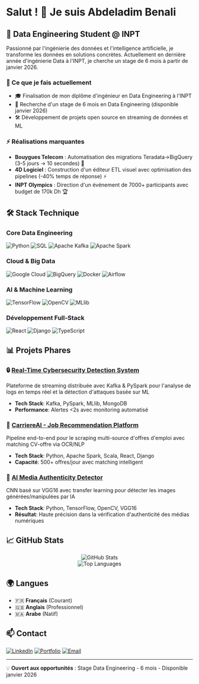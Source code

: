 # Salut ! 👋 Je suis Abdeladim Benali

## 🚀 Data Engineering Student @ INPT

Passionné par l'ingénierie des données et l'intelligence artificielle, je transforme les données en solutions concrètes. Actuellement en dernière année d'ingénierie Data à l'INPT, je cherche un stage de 6 mois à partir de janvier 2026.

### 🔭 Ce que je fais actuellement
- 🎓 Finalisation de mon diplôme d'ingénieur en Data Engineering à l'INPT
- 💼 Recherche d'un stage de 6 mois en Data Engineering (disponible janvier 2026)
- 🛠️ Développement de projets open source en streaming de données et ML

### ⚡ Réalisations marquantes
- **Bouygues Telecom** : Automatisation des migrations Teradata→BigQuery (3-5 jours → 10 secondes) 🚀
- **4D Logiciel** : Construction d'un éditeur ETL visuel avec optimisation des pipelines (-40% temps de réponse) ⚡
- **INPT Olympics** : Direction d'un événement de 7000+ participants avec budget de 170k Dh 🏆

## 🛠️ Stack Technique

### Core Data Engineering
![Python](https://img.shields.io/badge/-Python-3776AB?style=flat&logo=python&logoColor=white)
![SQL](https://img.shields.io/badge/-SQL-4479A1?style=flat&logo=mysql&logoColor=white)
![Apache Kafka](https://img.shields.io/badge/-Kafka-231F20?style=flat&logo=apache-kafka&logoColor=white)
![Apache Spark](https://img.shields.io/badge/-Spark-E25A1C?style=flat&logo=apache-spark&logoColor=white)

### Cloud & Big Data
![Google Cloud](https://img.shields.io/badge/-GCP-4285F4?style=flat&logo=google-cloud&logoColor=white)
![BigQuery](https://img.shields.io/badge/-BigQuery-4285F4?style=flat&logo=google-cloud&logoColor=white)
![Docker](https://img.shields.io/badge/-Docker-2496ED?style=flat&logo=docker&logoColor=white)
![Airflow](https://img.shields.io/badge/-Airflow-017CEE?style=flat&logo=apache-airflow&logoColor=white)

### AI & Machine Learning
![TensorFlow](https://img.shields.io/badge/-TensorFlow-FF6F00?style=flat&logo=tensorflow&logoColor=white)
![OpenCV](https://img.shields.io/badge/-OpenCV-5C3EE8?style=flat&logo=opencv&logoColor=white)
![MLlib](https://img.shields.io/badge/-MLlib-E25A1C?style=flat&logo=apache-spark&logoColor=white)

### Développement Full-Stack
![React](https://img.shields.io/badge/-React-61DAFB?style=flat&logo=react&logoColor=black)
![Django](https://img.shields.io/badge/-Django-092E20?style=flat&logo=django&logoColor=white)
![TypeScript](https://img.shields.io/badge/-TypeScript-3178C6?style=flat&logo=typescript&logoColor=white)

## 📊 Projets Phares

### 🔒 [Real-Time Cybersecurity Detection System](https://github.com/abdeladime2003/cybersecurity-detection)
Plateforme de streaming distribuée avec Kafka & PySpark pour l'analyse de logs en temps réel et la détection d'attaques basée sur ML
- **Tech Stack**: Kafka, PySpark, MLlib, MongoDB
- **Performance**: Alertes <2s avec monitoring automatisé

### 💼 [CarriereAI - Job Recommendation Platform](https://github.com/abdeladime2003/carriere-ai)
Pipeline end-to-end pour le scraping multi-source d'offres d'emploi avec matching CV-offre via OCR/NLP
- **Tech Stack**: Python, Apache Spark, Scala, React, Django
- **Capacité**: 500+ offres/jour avec matching intelligent

### 🎯 [AI Media Authenticity Detector](https://github.com/abdeladime2003/ai-media-detector)
CNN basé sur VGG16 avec transfer learning pour détecter les images générées/manipulées par IA
- **Tech Stack**: Python, TensorFlow, OpenCV, VGG16
- **Résultat**: Haute précision dans la vérification d'authenticité des médias numériques

## 📈 GitHub Stats

<div align="center">
  <img src="https://github-readme-stats.vercel.app/api?username=abdeladime2003&show_icons=true&theme=radical" alt="GitHub Stats" />
</div>

<div align="center">
  <img src="https://github-readme-stats.vercel.app/api/top-langs/?username=abdeladime2003&layout=compact&theme=radical" alt="Top Languages" />
</div>

## 🌍 Langues
- 🇫🇷 **Français** (Courant)
- 🇬🇧 **Anglais** (Professionnel)  
- 🇲🇦 **Arabe** (Natif)

## 📫 Contact

[![LinkedIn](https://img.shields.io/badge/-LinkedIn-0077B5?style=flat&logo=linkedin&logoColor=white)](https://linkedin.com/in/abdeladime-benali)
[![Portfolio](https://img.shields.io/badge/-Portfolio-000000?style=flat&logo=react&logoColor=white)](https://abdeladimebenali.me)
[![Email](https://img.shields.io/badge/-Email-D14836?style=flat&logo=gmail&logoColor=white)](mailto:abdeladimebenali2003@gmail.com)

---

💡 **Ouvert aux opportunités** : Stage Data Engineering - 6 mois - Disponible janvier 2026
